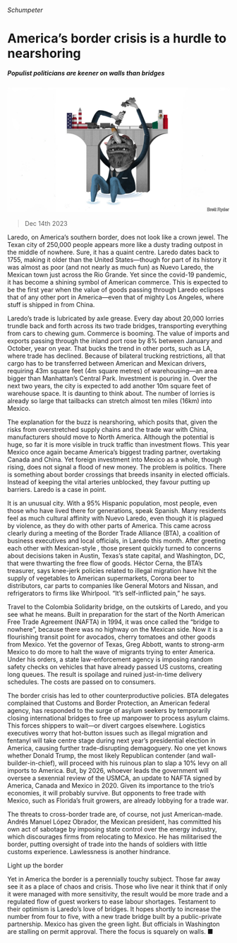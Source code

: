 ###### Schumpeter

# America’s border crisis is a hurdle to nearshoring 

##### Populist politicians are keener on walls than bridges 

![image](images/20231216_WBD000.jpg) 

> Dec 14th 2023 

Laredo, on America’s southern border, does not look like a crown jewel. The Texan city of 250,000 people appears more like a dusty trading outpost in the middle of nowhere. Sure, it has a quaint centre. Laredo dates back to 1755, making it older than the United States—though for part of its history it was almost as poor (and not nearly as much fun) as Nuevo Laredo, the Mexican town just across the Rio Grande. Yet since the covid-19 pandemic, it has become a shining symbol of American commerce. This is expected to be the first year when the value of goods passing through Laredo eclipses that of any other port in America—even that of mighty Los Angeles, where stuff is shipped in from China. 

Laredo’s trade is lubricated by axle grease. Every day about 20,000 lorries trundle back and forth across its two trade bridges, transporting everything from cars to chewing gum. Commerce is booming. The value of imports and exports passing through the inland port rose by 8% between January and October, year on year. That bucks the trend in other ports, such as LA, where trade has declined. Because of bilateral trucking restrictions, all that cargo has to be transferred between American and Mexican drivers, requiring 43m square feet (4m square metres) of warehousing—an area bigger than Manhattan’s Central Park. Investment is pouring in. Over the next two years, the city is expected to add another 10m square feet of warehouse space. It is daunting to think about. The number of lorries is already so large that tailbacks can stretch almost ten miles (16km) into Mexico.

The explanation for the buzz is nearshoring, which posits that, given the risks from overstretched supply chains and the trade war with China, manufacturers should move to North America. Although the potential is huge, so far it is more visible in truck traffic than investment flows. This year Mexico once again became America’s biggest trading partner, overtaking Canada and China. Yet foreign investment into Mexico as a whole, though rising, does not signal a flood of new money. The problem is politics. There is something about border crossings that breeds insanity in elected officials. Instead of keeping the vital arteries unblocked, they favour putting up barriers. Laredo is a case in point. 

It is an unusual city. With a 95% Hispanic population, most people, even those who have lived there for generations, speak Spanish. Many residents feel as much cultural affinity with Nuevo Laredo, even though it is plagued by violence, as they do with other parts of America. This came across clearly during a meeting of the Border Trade Alliance (BTA), a coalition of business executives and local officials, in Laredo this month. After greeting each other with Mexican-style , those present quickly turned to concerns about decisions taken in Austin, Texas’s state capital, and Washington, DC, that were thwarting the free flow of goods. Héctor Cerna, the BTA’s treasurer, says knee-jerk policies related to illegal migration have hit the supply of vegetables to American supermarkets, Corona beer to distributors, car parts to companies like General Motors and Nissan, and refrigerators to firms like Whirlpool. “It’s self-inflicted pain,” he says. 

Travel to the Colombia Solidarity bridge, on the outskirts of Laredo, and you see what he means. Built in preparation for the start of the North American Free Trade Agreement (NAFTA) in 1994, it was once called the “bridge to nowhere”, because there was no highway on the Mexican side. Now it is a flourishing transit point for avocados, cherry tomatoes and other goods from Mexico. Yet the governor of Texas, Greg Abbott, wants to strong-arm Mexico to do more to halt the wave of migrants trying to enter America. Under his orders, a state law-enforcement agency is imposing random safety checks on vehicles that have already passed US customs, creating long queues. The result is spoilage and ruined just-in-time delivery schedules. The costs are passed on to consumers.

The border crisis has led to other counterproductive policies. BTA delegates complained that Customs and Border Protection, an American federal agency, has responded to the surge of asylum seekers by temporarily closing international bridges to free up manpower to process asylum claims. This forces shippers to wait—or divert cargoes elsewhere. Logistics executives worry that hot-button issues such as illegal migration and fentanyl will take centre stage during next year’s presidential election in America, causing further trade-disrupting demagoguery. No one yet knows whether Donald Trump, the most likely Republican contender (and wall-builder-in-chief), will proceed with his ruinous plan to slap a 10% levy on all imports to America. But, by 2026, whoever leads the government will oversee a sexennial review of the USMCA, an update to NAFTA signed by America, Canada and Mexico in 2020. Given its importance to the trio’s economies, it will probably survive. But opponents to free trade with Mexico, such as Florida’s fruit growers, are already lobbying for a trade war. 

The threats to cross-border trade are, of course, not just American-made. Andrés Manuel López Obrador, the Mexican president, has committed his own act of sabotage by imposing state control over the energy industry, which discourages firms from relocating to Mexico. He has militarised the border, putting oversight of trade into the hands of soldiers with little customs experience. Lawlessness is another hindrance. 

Light up the border 

Yet in America the border is a perennially touchy subject. Those far away see it as a place of chaos and crisis. Those who live near it think that if only it were managed with more sensitivity, the result would be more trade and a regulated flow of guest workers to ease labour shortages. Testament to their optimism is Laredo’s love of bridges. It hopes shortly to increase the number from four to five, with a new trade bridge built by a public-private partnership. Mexico has given the green light. But officials in Washington are stalling on permit approval. There the focus is squarely on walls. ■






